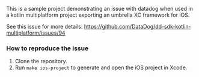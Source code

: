 This is a sample project demonstrating an issue with datadog when used in a kotlin multiplatform project exporting an umbrella XC framework for iOS.

See this issue for more details: https://github.com/DataDog/dd-sdk-kotlin-multiplatform/issues/94

### How to reproduce the issue
1. Clone the repository.
2. Run `make ios-project` to generate and open the iOS project in Xcode.